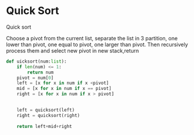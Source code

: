 # Quick Sort

Quick sort

Choose a pivot from the current list, separate the list in 3 partition, one lower than pivot, one equal to pivot, one larger than pivot. Then recursively process them and select new pivot in new stack,return &#x20;

```python
def uicksort(num:list):
    if len(num) <= 1:
        return num
    pivot = num[0]
    left = [x for x in num if x <pivot]
    mid = [x for x in num if x == pivot]
    right = [x for x in num if x > pivot]
    

    left = quicksort(left)
    right = quicksort(right)
    
    return left+mid+right
```
